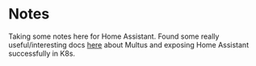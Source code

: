 # Notes

Taking some notes here for Home Assistant. Found some really useful/interesting docs [here](https://bjw-s.github.io/home-ops/notes-ramblings/howto/pod-multihome.html) about Multus and exposing Home Assistant successfully in K8s.
